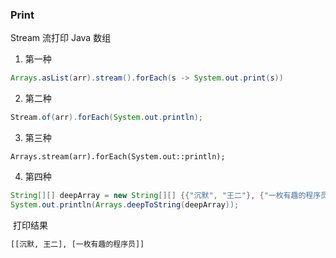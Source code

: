 ### Print

Stream 流打印 Java 数组

1. 第一种

```java
Arrays.asList(arr).stream().forEach(s -> System.out.print(s))
```

2. 第二种

```java
Stream.of(arr).forEach(System.out.println);
```

3. 第三种

```
Arrays.stream(arr).forEach(System.out::println);
```

4. 第四种

```java
String[][] deepArray = new String[][] {{"沉默", "王二"}, {"一枚有趣的程序员"}};
System.out.println(Arrays.deepToString(deepArray));
```

​	打印结果

```tex
[[沉默, 王二], [一枚有趣的程序员]]
```
